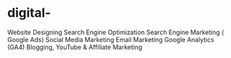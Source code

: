 # digital-
Website Designing
Search Engine Optimization
Search Engine Marketing ( Google Ads)
Social Media Marketing
Email Marketing
Google Analytics (GA4)
Blogging, YouTube & Affiliate Marketing
